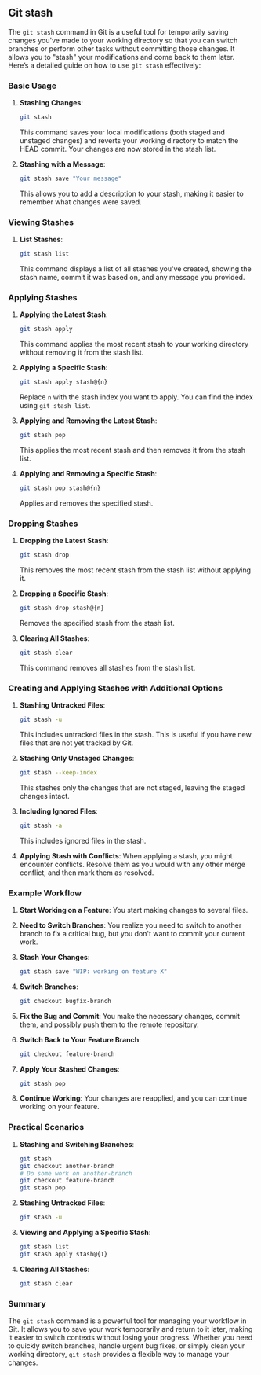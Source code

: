 ## Git stash

The `git stash` command in Git is a useful tool for temporarily saving changes you've made to your working directory so that you can switch branches or perform other tasks without committing those changes. It allows you to "stash" your modifications and come back to them later. Here’s a detailed guide on how to use `git stash` effectively:

### Basic Usage

1. **Stashing Changes**:
   ```sh
   git stash
   ```
   This command saves your local modifications (both staged and unstaged changes) and reverts your working directory to match the HEAD commit. Your changes are now stored in the stash list.

2. **Stashing with a Message**:
   ```sh
   git stash save "Your message"
   ```
   This allows you to add a description to your stash, making it easier to remember what changes were saved.

### Viewing Stashes

1. **List Stashes**:
   ```sh
   git stash list
   ```
   This command displays a list of all stashes you've created, showing the stash name, commit it was based on, and any message you provided.

### Applying Stashes

1. **Applying the Latest Stash**:
   ```sh
   git stash apply
   ```
   This command applies the most recent stash to your working directory without removing it from the stash list.

2. **Applying a Specific Stash**:
   ```sh
   git stash apply stash@{n}
   ```
   Replace `n` with the stash index you want to apply. You can find the index using `git stash list`.

3. **Applying and Removing the Latest Stash**:
   ```sh
   git stash pop
   ```
   This applies the most recent stash and then removes it from the stash list.

4. **Applying and Removing a Specific Stash**:
   ```sh
   git stash pop stash@{n}
   ```
   Applies and removes the specified stash.

### Dropping Stashes

1. **Dropping the Latest Stash**:
   ```sh
   git stash drop
   ```
   This removes the most recent stash from the stash list without applying it.

2. **Dropping a Specific Stash**:
   ```sh
   git stash drop stash@{n}
   ```
   Removes the specified stash from the stash list.

3. **Clearing All Stashes**:
   ```sh
   git stash clear
   ```
   This command removes all stashes from the stash list.

### Creating and Applying Stashes with Additional Options

1. **Stashing Untracked Files**:
   ```sh
   git stash -u
   ```
   This includes untracked files in the stash. This is useful if you have new files that are not yet tracked by Git.

2. **Stashing Only Unstaged Changes**:
   ```sh
   git stash --keep-index
   ```
   This stashes only the changes that are not staged, leaving the staged changes intact.

3. **Including Ignored Files**:
   ```sh
   git stash -a
   ```
   This includes ignored files in the stash.

4. **Applying Stash with Conflicts**:
   When applying a stash, you might encounter conflicts. Resolve them as you would with any other merge conflict, and then mark them as resolved.

### Example Workflow

1. **Start Working on a Feature**:
   You start making changes to several files.

2. **Need to Switch Branches**:
   You realize you need to switch to another branch to fix a critical bug, but you don't want to commit your current work.

3. **Stash Your Changes**:
   ```sh
   git stash save "WIP: working on feature X"
   ```

4. **Switch Branches**:
   ```sh
   git checkout bugfix-branch
   ```

5. **Fix the Bug and Commit**:
   You make the necessary changes, commit them, and possibly push them to the remote repository.

6. **Switch Back to Your Feature Branch**:
   ```sh
   git checkout feature-branch
   ```

7. **Apply Your Stashed Changes**:
   ```sh
   git stash pop
   ```

8. **Continue Working**:
   Your changes are reapplied, and you can continue working on your feature.

### Practical Scenarios

1. **Stashing and Switching Branches**:
   ```sh
   git stash
   git checkout another-branch
   # Do some work on another-branch
   git checkout feature-branch
   git stash pop
   ```

2. **Stashing Untracked Files**:
   ```sh
   git stash -u
   ```

3. **Viewing and Applying a Specific Stash**:
   ```sh
   git stash list
   git stash apply stash@{1}
   ```

4. **Clearing All Stashes**:
   ```sh
   git stash clear
   ```

### Summary

The `git stash` command is a powerful tool for managing your workflow in Git. It allows you to save your work temporarily and return to it later, making it easier to switch contexts without losing your progress. Whether you need to quickly switch branches, handle urgent bug fixes, or simply clean your working directory, `git stash` provides a flexible way to manage your changes.